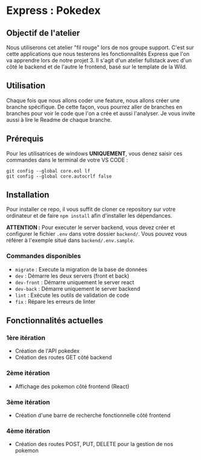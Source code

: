 # Express : Pokedex

## Objectif de l'atelier

Nous utiliserons cet atelier "fil rouge" lors de nos groupe support. C'est sur cette applications que nous testerons les fonctionnalités Express que l'on va apprendre lors de notre projet 3.
Il s'agit d'un atelier fullstack avec d'un côté le backend et de l'autre le frontend, basé sur le template de la Wild.

## Utilisation

Chaque fois que nous allons coder une feature, nous allons créer une branche spécifique.
De cette façon, vous pourrez aller de branches en branches pour voir le code que l'on a crée et aussi l'analyser.
Je vous invite aussi à lire le Readme de chaque branche.

## Prérequis

Pour les utilisatrices de windows **UNIQUEMENT**, vous denez saisir ces commandes dans le terminal de votre VS CODE :

```
git config --global core.eol lf
git config --global core.autocrlf false
```

## Installation

Pour installer ce repo, il vous suffit de cloner ce repository sur votre ordinateur et de faire `npm install` afin d'installer les dépendances.

**ATTENTION :** Pour executer le server backend, vous devez créer et configurer le fichier `.env` dans votre dossier `backend/`. Vous pouvez vous référer à l'exemple situé dans `backend/.env.sample`.

### Commandes disponibles

- `migrate` : Execute la migration de la base de données
- `dev` : Démarre les deux servers (front et back)
- `dev-front` : Démarre uniquement le server react
- `dev-back` : Démarre uniquement le server backend
- `lint` : Exécute les outils de validation de code
- `fix` : Répare les erreurs de linter

## Fonctionnalités actuelles

### 1ère itération

- Création de l'API pokedex
- Création des routes GET côté backend

### 2ème itération

- Affichage des pokemon côté frontend (React)

### 3ème itération

- Création d'une barre de recherche fonctionnelle côté frontend

### 4ème itération

- Création des routes POST, PUT, DELETE pour la gestion de nos pokemon
